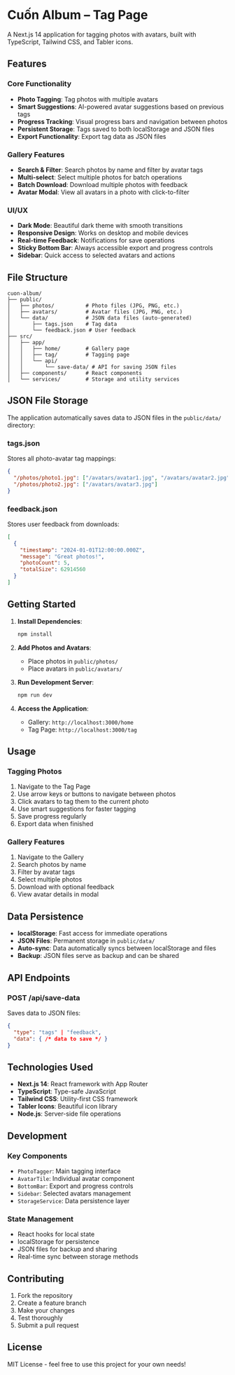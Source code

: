 # Cuốn Album – Tag Page

A Next.js 14 application for tagging photos with avatars, built with TypeScript, Tailwind CSS, and Tabler icons.

## Features

### Core Functionality
- **Photo Tagging**: Tag photos with multiple avatars
- **Smart Suggestions**: AI-powered avatar suggestions based on previous tags
- **Progress Tracking**: Visual progress bars and navigation between photos
- **Persistent Storage**: Tags saved to both localStorage and JSON files
- **Export Functionality**: Export tag data as JSON files

### Gallery Features
- **Search & Filter**: Search photos by name and filter by avatar tags
- **Multi-select**: Select multiple photos for batch operations
- **Batch Download**: Download multiple photos with feedback
- **Avatar Modal**: View all avatars in a photo with click-to-filter

### UI/UX
- **Dark Mode**: Beautiful dark theme with smooth transitions
- **Responsive Design**: Works on desktop and mobile devices
- **Real-time Feedback**: Notifications for save operations
- **Sticky Bottom Bar**: Always accessible export and progress controls
- **Sidebar**: Quick access to selected avatars and actions

## File Structure

```
cuon-album/
├── public/
│   ├── photos/          # Photo files (JPG, PNG, etc.)
│   ├── avatars/         # Avatar files (JPG, PNG, etc.)
│   └── data/            # JSON data files (auto-generated)
│       ├── tags.json    # Tag data
│       └── feedback.json # User feedback
├── src/
│   ├── app/
│   │   ├── home/        # Gallery page
│   │   ├── tag/         # Tagging page
│   │   └── api/
│   │       └── save-data/ # API for saving JSON files
│   ├── components/      # React components
│   └── services/        # Storage and utility services
```

## JSON File Storage

The application automatically saves data to JSON files in the `public/data/` directory:

### tags.json
Stores all photo-avatar tag mappings:
```json
{
  "/photos/photo1.jpg": ["/avatars/avatar1.jpg", "/avatars/avatar2.jpg"],
  "/photos/photo2.jpg": ["/avatars/avatar3.jpg"]
}
```

### feedback.json
Stores user feedback from downloads:
```json
[
  {
    "timestamp": "2024-01-01T12:00:00.000Z",
    "message": "Great photos!",
    "photoCount": 5,
    "totalSize": 62914560
  }
]
```

## Getting Started

1. **Install Dependencies**:
   ```bash
   npm install
   ```

2. **Add Photos and Avatars**:
   - Place photos in `public/photos/`
   - Place avatars in `public/avatars/`

3. **Run Development Server**:
   ```bash
   npm run dev
   ```

4. **Access the Application**:
   - Gallery: `http://localhost:3000/home`
   - Tag Page: `http://localhost:3000/tag`

## Usage

### Tagging Photos
1. Navigate to the Tag Page
2. Use arrow keys or buttons to navigate between photos
3. Click avatars to tag them to the current photo
4. Use smart suggestions for faster tagging
5. Save progress regularly
6. Export data when finished

### Gallery Features
1. Navigate to the Gallery
2. Search photos by name
3. Filter by avatar tags
4. Select multiple photos
5. Download with optional feedback
6. View avatar details in modal

## Data Persistence

- **localStorage**: Fast access for immediate operations
- **JSON Files**: Permanent storage in `public/data/`
- **Auto-sync**: Data automatically syncs between localStorage and files
- **Backup**: JSON files serve as backup and can be shared

## API Endpoints

### POST /api/save-data
Saves data to JSON files:
```json
{
  "type": "tags" | "feedback",
  "data": { /* data to save */ }
}
```

## Technologies Used

- **Next.js 14**: React framework with App Router
- **TypeScript**: Type-safe JavaScript
- **Tailwind CSS**: Utility-first CSS framework
- **Tabler Icons**: Beautiful icon library
- **Node.js**: Server-side file operations

## Development

### Key Components
- `PhotoTagger`: Main tagging interface
- `AvatarTile`: Individual avatar component
- `BottomBar`: Export and progress controls
- `Sidebar`: Selected avatars management
- `StorageService`: Data persistence layer

### State Management
- React hooks for local state
- localStorage for persistence
- JSON files for backup and sharing
- Real-time sync between storage methods

## Contributing

1. Fork the repository
2. Create a feature branch
3. Make your changes
4. Test thoroughly
5. Submit a pull request

## License

MIT License - feel free to use this project for your own needs!
